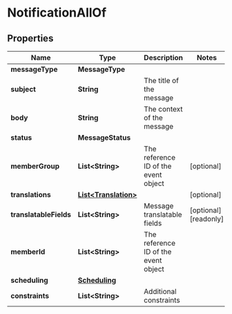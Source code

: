 

# NotificationAllOf


## Properties

Name | Type | Description | Notes
------------ | ------------- | ------------- | -------------
**messageType** | **MessageType** |  | 
**subject** | **String** | The title of the message | 
**body** | **String** | The context of the message | 
**status** | **MessageStatus** |  | 
**memberGroup** | **List&lt;String&gt;** | The reference ID of the event object |  [optional]
**translations** | [**List&lt;Translation&gt;**](Translation.md) |  |  [optional]
**translatableFields** | **List&lt;String&gt;** | Message translatable fields |  [optional] [readonly]
**memberId** | **List&lt;String&gt;** | The reference ID of the event object | 
**scheduling** | [**Scheduling**](Scheduling.md) |  | 
**constraints** | **List&lt;String&gt;** | Additional constraints | 



